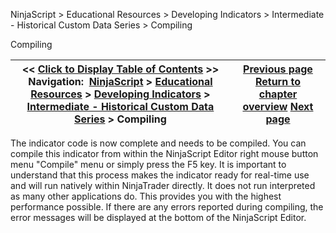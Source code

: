 ﻿


NinjaScript \> Educational Resources \> Developing Indicators \> Intermediate \- Historical Custom Data Series \> Compiling






















Compiling







| \<\< [Click to Display Table of Contents](compiling4.md) \>\> **Navigation:**     [NinjaScript](ninjascript.md) \> [Educational Resources](educational_resources.md) \> [Developing Indicators](developing_indicators.md) \> [Intermediate \- Historical Custom Data Series](intermediate_-_historical_cust.md) \> Compiling | [Previous page](entering_calculation_logic4.md) [Return to chapter overview](intermediate_-_historical_cust.md) [Next page](using4.md) |
| --- | --- |











The indicator code is now complete and needs to be compiled. You can compile this indicator from within the NinjaScript Editor right mouse button menu "Compile" menu or simply press the F5 key. It is important to understand that this process makes the indicator ready for real\-time use and will run natively within NinjaTrader directly. It does not run interpreted as many other applications do. This provides you with the highest performance possible. If there are any errors reported during compiling, the error messages will be displayed at the bottom of the NinjaScript Editor.








